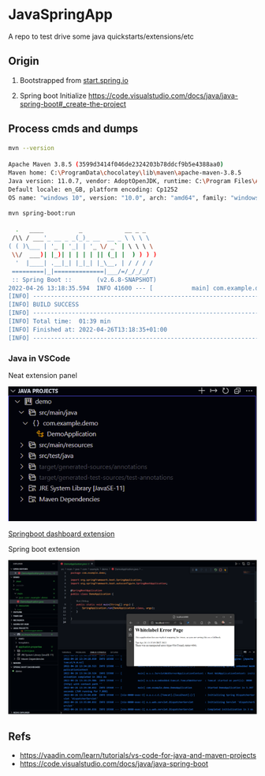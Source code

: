 # JavaSpringApp

A repo to test drive some java quickstarts/extensions/etc

## Origin

1. Bootstrapped from [start.spring.io](https://start.spring.io/#!type=maven-project&language=java&platformVersion=2.6.8-SNAPSHOT&packaging=jar&jvmVersion=11&groupId=com.example&artifactId=demo&name=demo&description=Demo%20project%20for%20Spring%20Boot&packageName=com.example.demo&dependencies=azure-support,azure-storage,azure-keyvault-secrets,sqlserver,azure-cosmos-db,azure-active-directory)

2. Spring boot Initialize https://code.visualstudio.com/docs/java/java-spring-boot#_create-the-project

## Process cmds and dumps

```bash
mvn --version

Apache Maven 3.8.5 (3599d3414f046de2324203b78ddcf9b5e4388aa0)
Maven home: C:\ProgramData\chocolatey\lib\maven\apache-maven-3.8.5
Java version: 11.0.7, vendor: AdoptOpenJDK, runtime: C:\Program Files\AdoptOpenJDK\jdk-11.0.7.10-hotspot
Default locale: en_GB, platform encoding: Cp1252
OS name: "windows 10", version: "10.0", arch: "amd64", family: "windows"
```

```bash
mvn spring-boot:run

  .   ____          _            __ _ _
 /\\ / ___'_ __ _ _(_)_ __  __ _ \ \ \ \
( ( )\___ | '_ | '_| | '_ \/ _` | \ \ \ \
 \\/  ___)| |_)| | | | | || (_| |  ) ) ) )
  '  |____| .__|_| |_|_| |_\__, | / / / /
 =========|_|==============|___/=/_/_/_/
 :: Spring Boot ::       (v2.6.8-SNAPSHOT)
2022-04-26 13:18:35.594  INFO 41600 --- [           main] com.example.demo.DemoApplication         : Started DemoApplication in 2.525 seconds (JVM running for 3.188)
[INFO] ------------------------------------------------------------------------
[INFO] BUILD SUCCESS
[INFO] ------------------------------------------------------------------------
[INFO] Total time:  01:39 min
[INFO] Finished at: 2022-04-26T13:18:35+01:00
[INFO] ------------------------------------------------------------------------
```

### Java in VSCode

Neat extension panel

![java projects](docs/JavaProjectsInVsCode.png)

[Springboot dashboard extension](https://marketplace.visualstudio.com/items?itemName=vscjava.vscode-spring-boot-dashboard
)

Spring boot extension

![spring boot grab](docs/springboot-initializr.png)

## Refs

- https://vaadin.com/learn/tutorials/vs-code-for-java-and-maven-projects
- https://code.visualstudio.com/docs/java/java-spring-boot